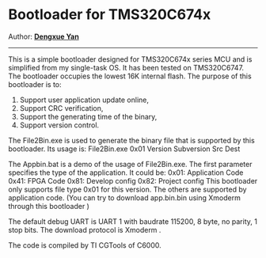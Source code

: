 # Bootloader for TMS320C674x
Author: **[Dengxue Yan](https://sites.google.com/site/ydengxue/)**
****

This is a simple bootloader designed for TMS320C674x series MCU and is simplified from my single-task OS. It has been tested on TMS320C6747. The bootloader occupies the lowest 16K internal flash. The purpose of this bootloader is to:

1. Support user application update online,
2. Support CRC verification,
3. Support the generating time of the binary,
4. Support version control.

The File2Bin.exe is used to generate the binary file that is supported by this bootloader. Its usage is:
    File2Bin.exe 0x01 Version Subversion Src Dest

The Appbin.bat is a demo of the usage of File2Bin.exe. The first parameter specifies the type of the application. It could be:
    0x01: Application Code
    0x41: FPGA Code
    0x81: Develop config
    0x82: Project config
This bootloader only supports file type 0x01 for this version. The others are supported by application code.
(You can try to download app.bin.bin using Xmoderm through this bootloader )

The default debug UART is UART 1 with baudrate 115200, 8 byte, no parity, 1 stop bits. The download protocol is Xmoderm .
 
The code is compiled by TI CGTools of C6000.